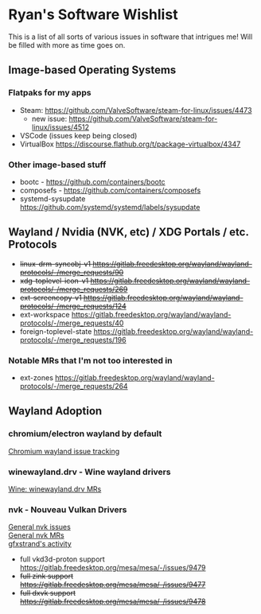 # Ryan's Software Wishlist

This is a list of all sorts of various issues in software that intrigues me! Will be filled with more as time goes on.

## Image-based Operating Systems

### Flatpaks for my apps

- Steam: <https://github.com/ValveSoftware/steam-for-linux/issues/4473>
  - new issue: <https://github.com/ValveSoftware/steam-for-linux/issues/4512>
- VSCode (issues keep being closed)
- VirtualBox <https://discourse.flathub.org/t/package-virtualbox/4347>

### Other image-based stuff

- bootc - <https://github.com/containers/bootc>
- composefs - <https://github.com/containers/composefs>
- systemd-sysupdate <https://github.com/systemd/systemd/labels/sysupdate>

## Wayland / Nvidia (NVK, etc) / XDG Portals / etc. Protocols

- ~~linux-drm-syncobj-v1 <https://gitlab.freedesktop.org/wayland/wayland-protocols/-/merge_requests/90>~~
- ~~xdg-toplevel-icon-v1 <https://gitlab.freedesktop.org/wayland/wayland-protocols/-/merge_requests/269>~~
- ~~ext-screencopy-v1 <https://gitlab.freedesktop.org/wayland/wayland-protocols/-/merge_requests/124>~~
- ext-workspace <https://gitlab.freedesktop.org/wayland/wayland-protocols/-/merge_requests/40>
- foreign-toplevel-state <https://gitlab.freedesktop.org/wayland/wayland-protocols/-/merge_requests/196>

### Notable MRs that I'm not too interested in

- ext-zones <https://gitlab.freedesktop.org/wayland/wayland-protocols/-/merge_requests/264>

## Wayland Adoption

### chromium/electron wayland by default
[Chromium wayland issue tracking](https://issues.chromium.org/issues?q=componentid:1456988%20status:(open%20%7C%20new%20%7C%20assigned%20%7C%20accepted))

### winewayland.drv - Wine wayland drivers
[Wine: winewayland.drv MRs](https://gitlab.winehq.org/wine/wine/-/merge_requests?scope=all&search=winewayland&sort=updated_desc&state=opened)

### nvk - Nouveau Vulkan Drivers

[General nvk issues](https://gitlab.freedesktop.org/mesa/mesa/-/issues/?label_name%5B%5D=NVK)  
[General nvk MRs](https://gitlab.freedesktop.org/mesa/mesa/-/merge_requests?label_name%5B%5D=NVK)  
[gfxstrand's activity](https://gitlab.freedesktop.org/gfxstrand)

- full vkd3d-proton support <https://gitlab.freedesktop.org/mesa/mesa/-/issues/9479>
- ~~full zink support <https://gitlab.freedesktop.org/mesa/mesa/-/issues/9477>~~
- ~~full dxvk support <https://gitlab.freedesktop.org/mesa/mesa/-/issues/9478>~~


